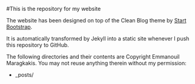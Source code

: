 #This is the repository for my website

The website has been designed on top of the Clean Blog theme by
[Start Bootstrap](http://startbootstrap.com/).

It is automatically transformed by Jekyll into a static site whenever I push
this repository to GitHub.

The following directories and their contents are Copyright Emmanouil
Maragkakis. You may not reuse anything therein without my permission:

* _posts/
